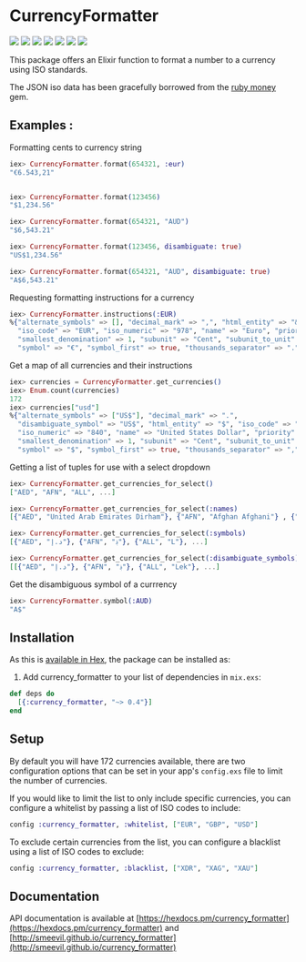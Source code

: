 # CurrencyFormatter
![](https://img.shields.io/hexpm/v/currency_formatter.svg) ![](https://img.shields.io/hexpm/dt/currency_formatter.svg) ![](https://img.shields.io/hexpm/dw/currency_formatter.svg) ![](https://img.shields.io/coveralls/smeevil/currency_formatter.svg) ![](https://img.shields.io/github/issues/smeevil/currency_formatter.svg) ![](https://img.shields.io/github/issues-pr/smeevil/currency_formatter.svg) ![](https://semaphoreci.com/api/v1/smeevil/currency_formatter/branches/master/shields_badge.svg)

This package offers an Elixir function to format a number to a currency using ISO standards.

The JSON iso data has been gracefully borrowed from the [ruby money](https://github.com/RubyMoney/money/blob/master/config/currency_iso.json) gem.

## Examples :

Formatting cents to currency string
```elixir
iex> CurrencyFormatter.format(654321, :eur)
"€6.543,21"


iex> CurrencyFormatter.format(123456)
"$1,234.56"

iex> CurrencyFormatter.format(654321, "AUD")
"$6,543.21"

iex> CurrencyFormatter.format(123456, disambiguate: true)
"US$1,234.56"

iex> CurrencyFormatter.format(654321, "AUD", disambiguate: true)
"A$6,543.21"
```

Requesting formatting instructions for a currency

```elixir
iex> CurrencyFormatter.instructions(:EUR)
%{"alternate_symbols" => [], "decimal_mark" => ",", "html_entity" => "&#x20AC;",
  "iso_code" => "EUR", "iso_numeric" => "978", "name" => "Euro", "priority" => 2,
  "smallest_denomination" => 1, "subunit" => "Cent", "subunit_to_unit" => 100,
  "symbol" => "€", "symbol_first" => true, "thousands_separator" => "."}
```

Get a map of all currencies and their instructions
```elixir
iex> currencies = CurrencyFormatter.get_currencies()
iex> Enum.count(currencies)
172
iex> currencies["usd"]
%{"alternate_symbols" => ["US$"], "decimal_mark" => ".",
  "disambiguate_symbol" => "US$", "html_entity" => "$", "iso_code" => "USD",
  "iso_numeric" => "840", "name" => "United States Dollar", "priority" => 1,
  "smallest_denomination" => 1, "subunit" => "Cent", "subunit_to_unit" => 100,
  "symbol" => "$", "symbol_first" => true, "thousands_separator" => ","}
```

Getting a list of tuples for use with a select dropdown
```elixir
iex> CurrencyFormatter.get_currencies_for_select()
["AED", "AFN", "ALL", ...]
```

```elixir
iex> CurrencyFormatter.get_currencies_for_select(:names)
[{"AED", "United Arab Emirates Dirham"}, {"AFN", "Afghan Afghani"} , {"ALL", "Albanian Lek"}, ...]

```
```elixir
iex> CurrencyFormatter.get_currencies_for_select(:symbols)
[{"AED", "د.إ"}, {"AFN", "؋"}, {"ALL", "L"}, ...]

```
```elixir
iex> CurrencyFormatter.get_currencies_for_select(:disambiguate_symbols)
[[{"AED", "د.إ"}, {"AFN", "؋"}, {"ALL", "Lek"}, ...]
```

Get the disambiguous symbol of a currrency
```elixir
iex> CurrencyFormatter.symbol(:AUD)
"A$"
```
## Installation

As this is [available in Hex](https://hex.pm/docs/publish), the package can be installed as:

1. Add currency_formatter to your list of dependencies in `mix.exs`:

```elixir
def deps do
  [{:currency_formatter, "~> 0.4"}]
end
```

## Setup
By default you will have 172 currencies available, there are two configuration options that can be set in your app's `config.exs` file to limit the number of currencies.

If you would like to limit the list to only include specific currencies, you can configure a whitelist by passing a list of ISO codes to include:

```elixir
config :currency_formatter, :whitelist, ["EUR", "GBP", "USD"]
```

To exclude certain currencies from the list, you can configure a blacklist using a list of ISO codes to exclude:

```elixir
config :currency_formatter, :blacklist, ["XDR", "XAG", "XAU"]
```

## Documentation

API documentation is available at [https://hexdocs.pm/currency_formatter](https://hexdocs.pm/currency_formatter) and [http://smeevil.github.io/currency_formatter](http://smeevil.github.io/currency_formatter)


